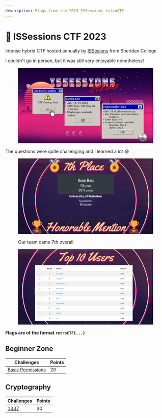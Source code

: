 ```yaml
---
description: Flags from the 2023 ISSessions retroCTF
---
```


# 🌴 ISSessions CTF 2023

Intense hybrid CTF hosted annually by [ISSesions](https://issessions.ca/) from Sheridan College

I couldn't go in person, but it was still very enjoyable nonetheless!

<figure><img src="../../.gitbook/assets/image (11).png" alt=""><figcaption></figcaption></figure>

The questions were quite challenging and I learned a lot :smile:

<figure><img src="../../.gitbook/assets/image (13).png" alt=""><figcaption><p>Our team came 7th overall</p></figcaption></figure>

<figure><img src="../../.gitbook/assets/image (4).png" alt=""><figcaption></figcaption></figure>

**Flags are of the format `retroCTF{...}`**

## Beginner Zone

| Challenges                                | Points |
| ----------------------------------------- | ------ |
| [Basic Permissions](basic-permissions.md) | 20     |

## Cryptography

| Challenges      | Points |
| --------------- | ------ |
| [1337](1337.md) | 30     |
